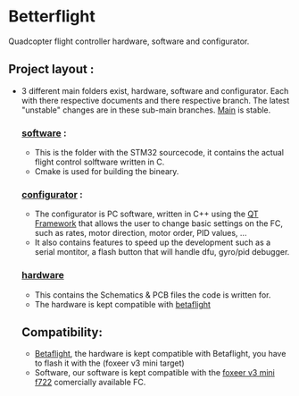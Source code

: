 # Betterflight
Quadcopter flight controller hardware, software and configurator.

## Project layout :
- 3 different main folders exist, hardware, software and configurator. Each with there respective documents and there respective branch. The latest "unstable" changes are in these sub-main branches. [Main](https://github.com/IDV7/betterflight) is stable.

  ### [software](https://github.com/IDV7/betterflight/tree/software) :
  - This is the folder with the STM32 sourcecode, it contains the actual flight control solftware written in C.
  - Cmake is used for building the bineary.

  ### [configurator](https://github.com/IDV7/betterflight/tree/configurator) :
  - The configurator is PC software, written in C++ using the [QT Framework](https://www.qt.io/product/qt6) that allows the user to change basic settings on the FC, such as rates, motor direction, motor order, PID values, ...
  - It also contains features to speed up the development such as a serial montitor, a flash button that will handle dfu, gyro/pid debugger.

  ### [hardware](https://github.com/IDV7/betterflight/tree/hardware)
  - This contains the Schematics & PCB files the code is written for.
  - The hardware is kept compatible with [betaflight](https://betaflight.com/)



  ## Compatibility:

  - [Betaflight](https://betaflight.com/), the hardware is kept compatible with Betaflight, you have to flash it with the (foxeer v3 mini target)
  - Software, our software is kept compatible with the [foxeer v3 mini f722](https://www.foxeer.com/foxeer-f722-v3-mini-flight-controller-20-20mm-betaflight-g-425) comercially available FC.
  
